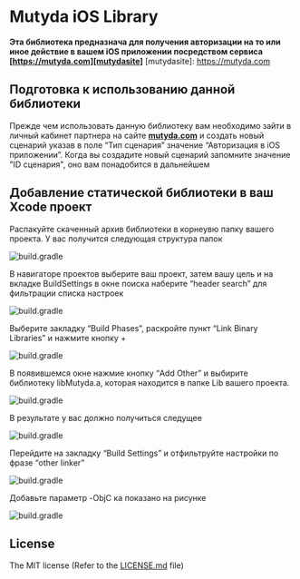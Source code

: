 # Mutyda iOS Library
**Эта библиотека предназнача для получения авторизации на то или иное действие в вашем iOS приложении посредством сервиса [https://mutyda.com][mutydasite]**
[mutydasite]: https://mutyda.com

Подготовка к использованию данной библиотеки
----------
Прежде чем использовать данную библиотеку вам необходимо зайти в личный кабинет партнера на сайте  **[mutyda.com](https://mutyda.com/pcabinet.aspx)** и создать новый сценарий указав в поле “Тип сценария” значение “Авторизация в iOS приложении”. Когда вы создадите новый сценарий запомните значение "ID сценария", оно вам понадобится в дальнейшем

Добавление статической библиотеки в ваш Xcode проект
-----------
Распакуйте скаченный архив библиотеки в корнеувю папку вашего проекта.
У вас получится следующая структура папок

![build.gradle](https://mutyda.com/images/for-git/a3.png "build.gradle")

В навигаторе проектов выберите ваш проект, затем вашу цель и на вкладке BuildSettings в окне поиска наберите  “header search” для фильтрации списка настроек

![build.gradle](https://mutyda.com/images/for-git/a4.png "build.gradle")

Выберите закладку “Build Phases”,  раскройте пункт “Link Binary Libraries” и нажмите кнопку +

![build.gradle](https://mutyda.com/images/for-git/a5.png "build.gradle")

В появившемся окне нажмие кнопку “Add Other” и выбирите библиотеку libMutyda.a, которая находится в папке Lib вашего проекта.

![build.gradle](https://mutyda.com/images/for-git/a6.png "build.gradle")

В результате у вас должно получиться следущее

![build.gradle](https://mutyda.com/images/for-git/a7.png "build.gradle")

Перейдите на закладку “Build Settings” и отфильтруйте настройки по фразе “other linker”

![build.gradle](https://mutyda.com/images/for-git/a8.png "build.gradle")

Добавьте параметр -ObjC ка показано на рисунке

![build.gradle](https://mutyda.com/images/for-git/a9.png "build.gradle")


## License

The MIT license (Refer to the [LICENSE.md][license] file)

[license]: https://github.com/mutyda/ios-static-library/blob/master/LICENSE.md

